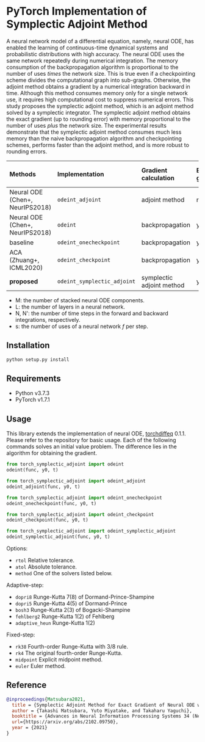 # PyTorch Implementation of Symplectic Adjoint Method

A neural network model of a differential equation, namely, neural ODE, has enabled the learning of continuous-time dynamical systems and probabilistic distributions with high accuracy. The neural ODE uses the same network repeatedly during numerical integration. The memory consumption of the backpropagation algorithm is proportional to the number of uses *times* the network size. This is true even if a checkpointing scheme divides the computational graph into sub-graphs. Otherwise, the adjoint method obtains a gradient by a numerical integration backward in time. Although this method consumes memory only for a single network use, it requires high computational cost to suppress numerical errors. This study proposes the symplectic adjoint method, which is an adjoint method solved by a symplectic integrator. The symplectic adjoint method obtains the exact gradient (up to rounding error) with memory proportional to the number of uses *plus* the network size. The experimental results demonstrate that the symplectic adjoint method consumes much less memory than the naive backpropagation algorithm and checkpointing schemes, performs faster than the adjoint method, and is more robust to rounding errors.

| Methods                         | Implementation              | Gradient calculation      | Exact gradient | Memory for checkpoints | Memory for backprop. | Computational Cost |
| :------------------------------ | :-------------------------- | :------------------------ | :------------- | :--------------------- | -------------------- | ------------------ |
| Neural ODE (Chen+, NeurIPS2018) | `odeint_adjoint`            | adjoint method            | no             | O(M)                   | O(L)                 | O((N+2N')sLM)      |
| Neural ODE (Chen+, NeurIPS2018) | `odeint`                    | backpropagation           | yes            | ---                    | O(NsLM)              | O(2NsLM)           |
| baseline                        | `odeint_onecheckpoint`      | backpropagation           | yes            | O(M)                   | O(NsL)               | O(3NsLM)           |
| ACA (Zhuang+, ICML2020)         | `odeint_checkpoint`         | backpropagation           | yes            | O(MN)                  | O(sL)                | O(3NsLM)           |
| **proposed**                    | `odeint_symplectic_adjoint` | symplectic adjoint method | yes            | O(MN+s)                | O(L)                 | O(4NsLM)           |

- M: the number of stacked neural ODE components.
- L: the number of layers in a neural network.
- N, N': the number of time steps in the forward and backward integrations, respectively.
- s: the number of uses of a neural network $f$ per step.

## Installation

```bash
python setup.py install
```

## Requirements

- Python v3.7.3
- PyTorch v1.7.1

## Usage

This library extends the implementation of neural ODE, [torchdiffeq](https://github.com/rtqichen/torchdiffeq) 0.1.1. Please refer to the repository for basic usage. Each of the following commands solves an initial value problem. The difference lies in the algorithm for obtaining the gradient.

```python
from torch_symplectic_adjoint import odeint
odeint(func, y0, t)

from torch_symplectic_adjoint import odeint_adjoint
odeint_adjoint(func, y0, t)

from torch_symplectic_adjoint import odeint_onecheckpoint
odeint_onecheckpoint(func, y0, t)

from torch_symplectic_adjoint import odeint_checkpoint
odeint_checkpoint(func, y0, t)

from torch_symplectic_adjoint import odeint_symplectic_adjoint
odeint_symplectic_adjoint(func, y0, t)
```

Options:

- `rtol` Relative tolerance.
- `atol` Absolute tolerance.
- `method` One of the solvers listed below.

Adaptive-step:

- `dopri8` Runge-Kutta 7(8) of Dormand-Prince-Shampine
- `dopri5` Runge-Kutta 4(5) of Dormand-Prince
- `bosh3` Runge-Kutta 2(3) of Bogacki-Shampine
- `fehlberg2` Runge-Kutta 1(2) of Fehlberg
- `adaptive_heun` Runge-Kutta 1(2)

Fixed-step:

- `rk38` Fourth-order Runge-Kutta with 3/8 rule.
- `rk4` The original fourth-order Runge-Kutta.
- `midpoint` Explicit midpoint method.
- `euler` Euler method.

## Reference

```bibtex
@inproceedings{Matsubara2021,
  title = {Symplectic Adjoint Method for Exact Gradient of Neural ODE with Minimal Memory},
  author = {Takashi Matsubara, Yuto Miyatake, and Takaharu Yaguchi},
  booktitle = {Advances in Neural Information Processing Systems 34 (NeurIPS2021)},
  url={https://arxiv.org/abs/2102.09750},
  year = {2021}
}
```